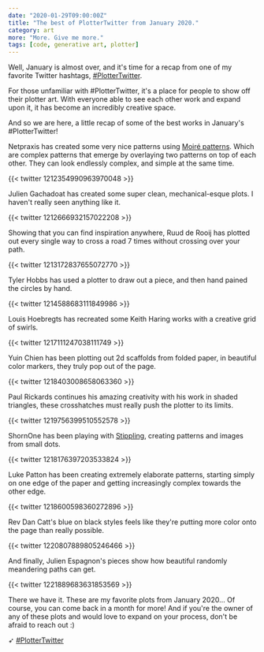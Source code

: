```yaml
---
date: "2020-01-29T09:00:00Z"
title: "The best of PlotterTwitter from January 2020."
category: art
more: "More. Give me more."
tags: [code, generative art, plotter]
---
```


Well, January is almost over, and it's time for a recap from one of my favorite Twitter hashtags, [#PlotterTwitter](https://twitter.com/search?q=plottertwitter&src=typed_query).

For those unfamiliar with #PlotterTwitter, it's a place for people to show off their plotter art. With everyone able to see each other work and expand upon it, it has become an incredibly creative space.

And so we are here, a little recap of some of the best works in January's #PlotterTwitter!

Netpraxis has created some very nice patterns using [Moiré patterns](https://en.wikipedia.org/wiki/Moir%C3%A9_pattern). Which are complex patterns that emerge by overlaying two patterns on top of each other. They can look endlessly complex, and simple at the same time.

{{< twitter 1212354990963970048 >}}

Julien Gachadoat has created some super clean, mechanical-esque plots. I haven't really seen anything like it.

{{< twitter 1212666932157022208 >}}

Showing that you can find inspiration anywhere, Ruud de Rooij has plotted out every single way to cross a road 7 times without crossing over your path.

{{< twitter 1213172837655072770 >}}

Tyler Hobbs has used a plotter to draw out a piece, and then hand pained the circles by hand. 

{{< twitter 1214588683111849986 >}}

Louis Hoebregts has recreated some Keith Haring works with a creative grid of swirls.

{{< twitter 1217111247038111749 >}}

Yuin Chien has been plotting out 2d scaffolds from folded paper, in beautiful color markers, they truly pop out of the page.

{{< twitter 1218403008658063360 >}}

<!--more-->

Paul Rickards continues his amazing creativity with his work in shaded triangles, these crosshatches must really push the plotter to its limits.

{{< twitter 1219756399510552578 >}}

ShornOne has been playing with [Stippling](https://en.wikipedia.org/wiki/Stippling), creating patterns and images from small dots.

{{< twitter 1218176397203533824 >}}

Luke Patton has been creating extremely elaborate patterns, starting simply on one edge of the paper and getting increasingly complex towards the other edge.

{{< twitter 1218600598360272896 >}}

Rev Dan Catt's blue on black styles feels like they're putting more color onto the page than really possible. 

{{< twitter 1220807889805246466 >}}

And finally, Julien Espagnon's pieces show how beautiful randomly meandering paths can get.

{{< twitter 1221889683631853569 >}}

There we have it. These are my favorite plots from January 2020... Of course, you can come back in a month for more! And if you're the owner of any of these plots and would love to expand on your process, don't be afraid to reach out :)

➶ [#PlotterTwitter](https://twitter.com/search?q=plottertwitter&src=typed_query)
